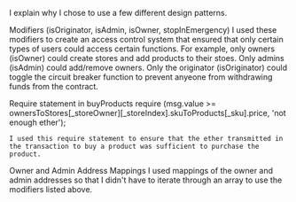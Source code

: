 I explain why I chose to use a few different design patterns.

Modifiers (isOriginator, isAdmin, isOwner, stopInEmergency)
    I used these modifiers to create an access control system that ensured that only certain types of users could access certain functions. For example, only owners (isOwner) could create stores and add products to their stoes. Only admins (isAdmin) could add/remove owners. Only the originator (isOriginator) could toggle the circuit breaker function to prevent anyeone from withdrawing funds from the contract.


Require statement in buyProducts
    require (msg.value >= ownersToStores[_storeOwner][_storeIndex].skuToProducts[_sku].price, 'not enough ether');

    I used this require statement to ensure that the ether transmitted in the transaction to buy a product was sufficient to purchase the product. 

Owner and Admin Address Mappings
    I used mappings of the owner and admin addresses so that I didn't have to iterate through an array to use the modifiers listed above.
